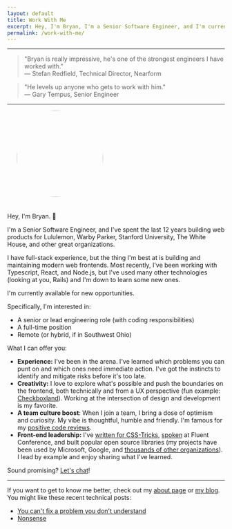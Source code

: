 ```yaml
---
layout: default
title: Work With Me
excerpt: Hey, I'm Bryan, I'm a Senior Software Engineer, and I'm currently available for new work.
permalink: /work-with-me/
---
```


***

<blockquote class="big-quote">
  <div>"Bryan is really impressive, he's one of the strongest engineers I&nbsp;have worked with."</div>
  <div class="quotee">— Stefan Redfield, Technical Director, Nearform</div>
</blockquote>

<blockquote class="big-quote">
  <div>"He levels up anyone who gets to work with him."</div>
  <div class="quotee">— Gary Tempus, Senior Engineer</div>
</blockquote>

***

<div>
  <img class="right" src="{{site.url}}/assets/images/bryan_braun_2021.jpg" style="border-radius: 50%; padding: 0 0 22px 22px; shape-outside: circle(50%);" width="200" height="200" />

  <p>Hey, I'm Bryan. 👋</p>

  <p>I'm a Senior Software Engineer, and I've spent the last 12 years building web products for Lululemon, Warby Parker, Stanford University, The White House, and other great organizations.</p>

  <p>I have full-stack experience, but the thing I'm best at is building and maintaining modern web frontends. Most recently, I've been working with Typescript, React, and Node.js, but I've used many other technologies (looking at you, Rails) and I'm down to learn some new ones.</p>
</div>

I'm currently available for new opportunities.

Specifically, I'm interested in:

  * A senior or lead engineering role (with coding responsibilities)
  * A full-time position
  * Remote (or hybrid, if in Southwest Ohio)

What I can offer you:

* **Experience:** I've been in the arena. I've learned which problems you can punt on and which ones need immediate action. I've got the instincts to identify and mitigate risks before it's too late.
* **Creativity:** I love to explore what's possible and push the boundaries on the frontend, both technically and from a UX perspective (fun example: [Checkboxland]({{site.url}}/2021/09/21/i-keep-making-things-out-of-checkboxes/)). Working at the intersection of design and development is my favorite.
* **A team culture boost**: When I join a team, I bring a dose of optimism and curiosity. My vibe is thoughtful, humble and friendly. I'm famous for my [positive code reviews](https://sparkbox.com/foundry/stop_giving_depressing_code_reviews).
* **Front-end leadership:** I've [written for CSS-Tricks](https://css-tricks.com/designing-a-javascript-plugin-system/), [spoken](/speaking) at Fluent Conference, and built popular open source libraries (my projects have been used by Microsoft, Google, and [thousands of other organizations](https://github.com/bryanbraun/anchorjs/network/dependents?package_id=UGFja2FnZS0xNDk5MDEzMw%3D%3D)). I lead by example and enjoy sharing what I've learned.

<p class="center big-text">Sound promising? <a href="mailto:bbraun7@gmail.com" target="_blank">Let's chat</a>!</p>

<hr class="section-divider" />

If you want to get to know me better, check out my [about page](/about) or [my blog](/blog). You might like these recent technical posts:

* [You can't fix a problem you don't understand]({{site.url}}/2025/02/17/you-cant-fix-a-problem-you-dont-understand/)
* [Nonsense]({{site.url}}/2019/04/16/nonsense/)
